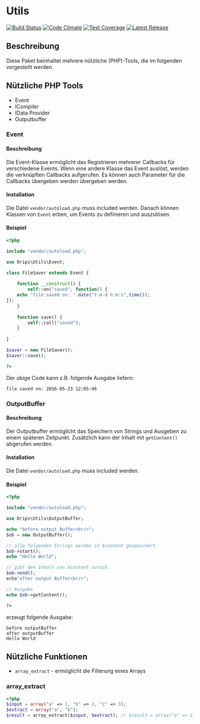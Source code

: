 # Utils

[![Build Status](https://travis-ci.org/Prowect/Utils.svg)](https://travis-ci.org/Prowect/Utils)
[![Code Climate](https://codeclimate.com/github/Prowect/Utils/badges/gpa.svg)](https://codeclimate.com/github/Prowect/Utils)
[![Test Coverage](https://codeclimate.com/github/Prowect/Utils/badges/coverage.svg)](https://codeclimate.com/github/Prowect/Utils/coverage)
[![Latest Release](https://img.shields.io/packagist/v/drips/Utils.svg)](https://packagist.org/packages/drips/utils)

## Beschreibung

Diese Paket beinhaltet mehrere nützliche (PHP)-Tools, die im folgenden vorgestellt werden.

## Nützliche PHP Tools

* Event
* ICompiler
* IData Provider
* Outputbuffer

### Event

#### Beschreibung
Die Event-Klasse ermöglicht das Registrieren mehrerer Callbacks für verschiedene Events. Wenn eine andere Klasse das Event auslöst, werden die verknüpften Callbacks aufgerufen. Es können auch Parameter für die Callbacks übergeben werden übergeben werden.

#### Installation
Die Datei `vendor/autoload.php` muss included werden. Danach können Klassen von `Event` erben, um Events zu definieren und auszulösen.

#### Beispiel

```php
<?php

include "vendor/autoload.php";

use Drips\Utils\Event;

class FileSaver extends Event {
    
    function __construct() {
        self::on("saved", function() {
	echo "file saved on: ".date("Y-m-d h:m:s",time());
});
    }
    
    function save() {
        self::call("saved");
    }
    
}

$saver = new FileSaver();
$saver::save();

?>
```

Der obige Code kann z.B. folgende Ausgabe liefern:

`file saved on: 2016-05-23 12:05:46`

### OutputBuffer

#### Beschreibung
Der Outputbuffer ermöglicht das Speichern von Strings und Ausgeben zu einem späteren Zeitpunkt. Zusätzlich kann der Inhalt mit `getContent()`  abgerufen werden.

#### Installation
Die Datei `vendor/autoload.php` muss included werden.

#### Beispiel

```php
<?php

include "vendor/autoload.php";

use Drips\Utils\OutputBuffer;

echo "before output Buffer<br/>";
$ob = new OutputBuffer();

// alle folgenden Strings werden in $content gespeichert.
$ob->start();
echo "Hello World";

// gibt den Inhalt von $content zurück.
$ob->end();
echo"after output Buffer<br/>";

// Ausgabe
echo $ob->getContent();

?>
```

erzeugt folgende Ausgabe:

```
before outputBuffer
after outputBuffer
Hello World
```


## Nützliche Funktionen

* `array_extract` - ermöglicht die Filterung eines Arrays

### array_extract

```php
<?php
$input = array("a" => 1, "b" => 2, "c" => 3);
$extract = array("a", "b");
$result = array_extract($input, $extract); // $result = array("a" => 1, "b" => 2);
```
